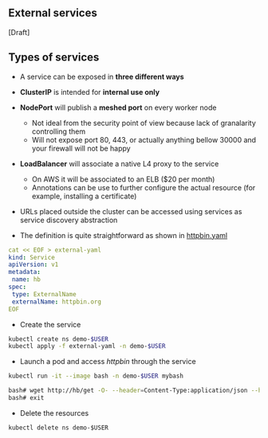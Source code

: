 ## External services

[Draft]

## Types of services

* A service can be exposed in **three different ways**
* **ClusterIP** is intended for **internal use only**
* **NodePort** will publish a **meshed port** on every worker node
  - Not ideal from the security point of view because lack of granalarity controlling them
  - Will not expose port 80, 443, or actually anything bellow 30000 and your firewall will not be happy
* **LoadBalancer** will associate a native L4 proxy to the service
  - On AWS it will be associated to an ELB ($20 per month)
  - Annotations can be use to further configure the actual resource (for example, installing a certificate)



* URLs placed outside the cluster can be accessed using services as service discovery abstraction
* The definition is quite straightforward as shown in [httpbin.yaml](httpbin.yaml)

```yaml
cat << EOF > external-yaml
kind: Service
apiVersion: v1
metadata:
 name: hb
spec:
 type: ExternalName
 externalName: httpbin.org
EOF
```

* Create the service

```bash
kubectl create ns demo-$USER
kubectl apply -f external-yaml -n demo-$USER
```

* Launch a pod and access *httpbin* through the service

```bash
kubectl run -it --image bash -n demo-$USER mybash

bash# wget http://hb/get -O- --header=Content-Type:application/json --header=Host:httpbin.org -q
bash# exit
```

* Delete the resources

```
kubectl delete ns demo-$USER
```

